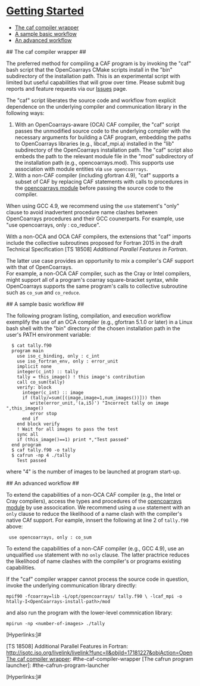 [This document is formatted with GitHub-Flavored Markdown.                       ]:# 
[For better viewing, including hyperlinks, read it online at                     ]:# 
[https://github.com/sourceryinstitute/opencoarrays/blob/master/GETTING_STARTED.md]:#

# [Getting Started](#getting-started) #

* [The caf compiler wrapper]
* [A sample basic workflow]
* [An advanced workflow]

<a name="the-caf-compiler-wrapper">
## The caf compiler wrapper ##
</a> 

The preferred method for compiling a CAF program is by invoking the "caf" bash script 
that the OpenCoarrays CMake scripts install in the "bin" subdirectory of the installation
path. This is an experimental script with limited but useful capabilities that will 
grow over time.  Please submit bug reports and feature requests via our [Issues] page.

The "caf" script liberates the source code and workflow from explicit dependence on the
underlying compiler and communication library in the following ways: 

1. With an OpenCoarrays-aware (OCA) CAF compiler, the "caf" script passes the unmodified
   source code to the underlying compiler with the necessary arguments for building a 
   CAF program, embedding the paths to OpenCoarrays libraries (e.g., libcaf_mpi.a) installed 
   in the "lib" subdirectory of the OpenCoarrays installation path.  The "caf" script also 
   embeds the path to the relevant module file in the "mod" subdirectory of the installation
   path (e.g., opencoarrays.mod).  This supports use association with module entities via
   ``use opencoarrays``.
2. With a non-CAF compiler (including gfortran 4.9), "caf" supports a subset of CAF by 
   replacing CAF statements with calls to procedures in the [opencoarrays module] before
   passing the source code to the compiler.  

When using GCC 4.9, we recommend using the `use` statement's "only" clause to
avoid inadvertent procedure name clashes between OpenCoarrays procedures and their 
GCC counerparts.  For example, use "use opencoarrays, only : co_reduce".

With a non-OCA and OCA CAF compilers, the extensions that "caf" imports include the collective
subroutines proposed for Fortran 2015 in the draft Technical Specification [TS 18508]
_Additional Parallel Features in Fortran_.

The latter use case provides an opportunity to mix a compiler's CAF support with that of OpenCoarrays.  
For example, a non-OCA CAF compiler, such as the Cray or Intel compilers, might support all of a 
program's coarray square-bracket syntax, while OpenCoarrays supports the same program's calls to 
collective subroutine such as `co_sum` and `co_reduce`.

<a name="a-sample-basic-workflow">
## A sample basic workflow ##
</a>

The following program listing, compilation, and execution workflow exemplify 
the use of an OCA compiler (e.g., gfortran 5.1.0 or later) in a Linux bash shell 
with the "bin" directory of the chosen installation path in the user's PATH 
environment variable:

      $ cat tally.f90 
      program main
        use iso_c_binding, only : c_int
        use iso_fortran_env, only : error_unit
        implicit none
        integer(c_int) :: tally
        tally = this_image() ! this image's contribution 
        call co_sum(tally)
        verify: block
          integer(c_int) :: image
          if (tally/=sum([(image,image=1,num_images())])) then
             write(error_unit,'(a,i5)') "Incorrect tally on image ",this_image()
             error stop
          end if
        end block verify
        ! Wait for all images to pass the test
        sync all 
        if (this_image()==1) print *,"Test passed"
      end program
      $ caf tally.f90 -o tally
      $ cafrun -np 4 ./tally
        Test passed

where "4" is the number of images to be launched at program start-up.

<a name="sample-advanced-workflow">
## An advanced workflow </a> ##

To extend the capabilities of a non-OCA CAF compiler (e.g., the Intel or Cray compilers),
access the types and procedures of the [opencoarrays module] by use assocication.  We 
recommend using a `use` statement with an `only` clause to reduce the likelihood of a
name clash with the compiler's native CAf support.  For eample, innsert the following
at line 2 of `tally.f90` above:

     use opencoarrays, only : co_sum

To extend the capabilities of a non-CAF compiler (e.g., GCC 4.9), use an unqualified
`use` statement with no `only` clause.  The latter practrice reduces the likelihood of
name clashes with the compiler's or programs existing capabilities.

If the "caf" compiler wrapper cannot process the source code in question, invoke
the underlying communication library directly:

    mpif90 -fcoarray=lib -L/opt/opencoarrays/ tally.f90 \ -lcaf_mpi -o htally-I<OpenCoarrays-install-path>/mod

and also run the program with the lower-level commnication library:

    mpirun -np <number-of-images> ./tally

[Hyperlinks:]#

[The caf compiler wrapper]: #the-caf-compiler-wrapper
[A sample basic workflow]: #a-sample-basic-workflow
[An advanced workflow]:  #an-advanced-workflow

[Sourcery Store]: http://www.sourceryinstitute.org/store
[Issues]: https://github.com/sourceryinstitute/opencoarrays/issues
[opencoarrays module]: ./src/extensions/opencoarrays.F90
[GCC]: http://gcc.gnu.org
[TS 18508] Additional Parallel Features in Fortran: http://isotc.iso.org/livelink/livelink?func=ll&objId=17181227&objAction=Open
[The caf compiler wrapper]: #the-caf-compiler-wrapper
[The cafrun program launcher]: #the-cafrun-program-launcher


[Hyperlinks:]#

